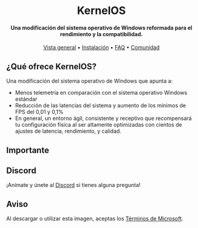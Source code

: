 <h1 align="center">
  <br>
  KernelOS
  <br>
</h1>
<h4 align="center">Una modificación del sistema operativo de Windows reformada para el rendimiento y la compatibilidad.</h4>

<p align="center">
  <a href="#¿Qué ofrece KernelOS?">Vista general</a>
  •
  <a href="https://github.com/Velytics/KernelOS/wiki/2.-Instalación">Instalación</a>
  •
  <a href="https://github.com/Velytics/KernelOS/wiki/1.-FAQ#contenido">FAQ</a>
  •
  <a href="#Discord">Comunidad</a>
</p>

## ¿Qué ofrece KernelOS?

Una modificación del sistema operativo de Windows que apunta a:

- Menos telemetría en comparación con el sistema operativo Windows estándar
- Reducción de las latencias del sistema y aumento de los mínimos de FPS del 0,01 y 0,1%
- En general, un entorno ágil, consistente y receptivo que recompensará tu configuración física al ser altamente optimizadas con cientos de ajustes de latencia, rendimiento, y calidad.

## Importante

## Discord
¡Anímate y únete al [Discord](https://discord.gg/xx6S3g3HzE) si tienes alguna pregunta!

## Aviso
Al descargar o utilizar esta imagen, aceptas los [Términos de Microsoft](https://www.microsoft.com/en-us/Useterms/Retail/Windows/10/UseTerms_Retail_Windows_10_English.htm).
